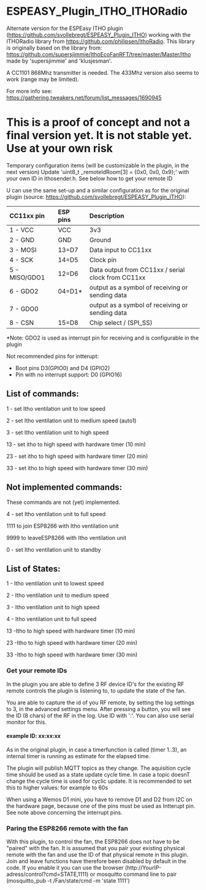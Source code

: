 # ESPEASY_Plugin_ITHO_ITHORadio
Alternate version for the ESPEasy ITHO plugin (https://github.com/svollebregt/ESPEASY_Plugin_ITHO) working with the ITHORadio library from https://github.com/philipsen/IthoRadio. This library is originally based on the library from: https://github.com/supersjimmie/IthoEcoFanRFT/tree/master/Master/Itho made by 'supersjimmie' and 'klusjesman'.

A CC1101 868Mhz transmitter is needed. The 433Mhz version also seems to work (range may be limited).

For more info see: https://gathering.tweakers.net/forum/list_messages/1690945


# This is a proof of concept and not a final version yet. It is not stable yet. Use at your own risk

Temporary configuration items (will be customizable in the plugin, in the next version)
Update 'uint8_t _remoteIdRoom[3] = {0x0, 0x0, 0x9};' with your own ID in ithosender.h.
See below how to get your remote ID


U can use the same set-up and a similar configuration as for the original plugin (source: https://github.com/svollebregt/ESPEASY_Plugin_ITHO):

|CC11xx pin    |ESP pins|Description                                        |
|:-------------|:-------|:--------------------------------------------------|
|1 - VCC       |VCC     |3v3                                                |
|2 - GND       |GND     |Ground                                             |
|3 - MOSI      |13=D7   |Data input to CC11xx                               |  
|4 - SCK       |14=D5   |Clock pin                                          |
|5 - MISO/GDO1 |12=D6   |Data output from CC11xx / serial clock from CC11xx |
|6 - GDO2      |04=D1*  |output as a symbol of receiving or sending data    |
|7 - GDO0      |        |output as a symbol of receiving or sending data    |
| 8 - CSN      |15=D8   |Chip select / (SPI_SS)                             |

*Note: GDO2 is used as interrupt pin for receiving and is configurable in the plugin

Not recommended pins for intterupt:
- Boot pins D3(GPIO0) and D4 (GPIO2) 
- Pin with no interrupt support: D0 (GPIO16)

## List of commands:

1 - set Itho ventilation unit to low speed

2 - set Itho ventilation unit to medium speed (auto1)

3 - set Itho ventilation unit to high speed

13 - set itho to high speed with hardware timer (10 min)

23 - set itho to high speed with hardware timer (20 min)

33 - set itho to high speed with hardware timer (30 min)

## Not implemented commands:
These commands are not (yet) implemented.

4 - set Itho ventilation unit to full speed

1111 to join ESP8266 with Itho ventilation unit

9999 to leaveESP8266 with Itho ventilation unit

0 - set Itho ventilation unit to standby

## List of States:

1 - Itho ventilation unit to lowest speed

2 - Itho ventilation unit to medium speed

3 - Itho ventilation unit to high speed

4 - Itho ventilation unit to full speed

13 -Itho to high speed with hardware timer (10 min)

23 -Itho to high speed with hardware timer (20 min)

33 -Itho to high speed with hardware timer (30 min)

### Get your remote IDs
In the plugin you are able to define 3 RF device ID's for the existing RF remote controls the plugin is listening to, to update the state of the fan.

You are able to capture the id of you RF remote, by setting the log settings to 3, in the advanced settings menu. After pressing a button, you will see the ID (8 chars) of the RF in the log. Use ID with ':'. You can also use serial monitor for this.
#### example ID: xx:xx:xx

As in the original plugin, in case a timerfunction is called (timer 1..3), an internal timer is running as estimate for the elapsed time.

The plugin will publish MQTT topics as they change. The aquisition cycle time should be used as a state update cycle time.
In case a topic doesnT change the cycle time is used for cyclic update. It is recommended to set this to higher values: for example to 60s

When using a Wemos D1 mini, you have to remove D1 and D2 from I2C on the hardware page, because one of the pins must be used as Intterupt pin. See note above concerning the interrupt pins.

### Paring the ESP8266 remote with the fan

With this plugin, to control the fan, the ESP8266 does not have to be "paired" with the fan. It is assumed that you pair your existing physical remote with the fan and use the ID of that physical remote in this plugin. Join and leave functions have therefore been disabled by default in the code. If you enable it you can use the browser (http://YourIP-adress/control?cmd=STATE,1111) or mosquitto command line to pair (mosquitto_pub -t /Fan/state/cmd -m 'state 1111')
